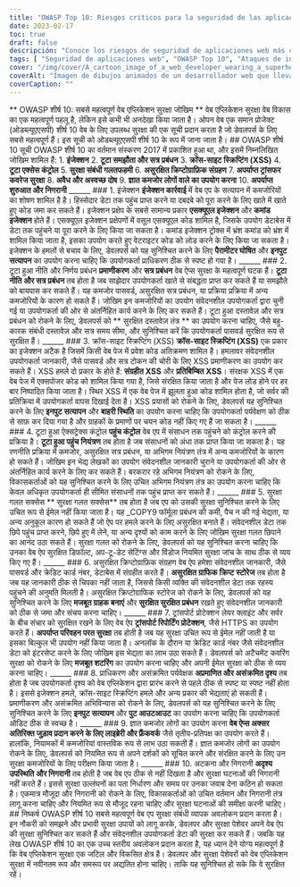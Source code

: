 ```yaml
---
title: "OWASP Top 10: Riesgos críticos para la seguridad de las aplicaciones web"
date: 2023-02-17
toc: true
draft: false
descripción: "Conoce los riesgos de seguridad de aplicaciones web más críticos con el Top 10 de OWASP y cómo protegerte frente a ellos"
tags: [ "Seguridad de aplicaciones web", "OWASP Top 10", "Ataques de inyección", "Autenticación", "Gestión de sesiones", "Ataques XSS", "Control de acceso", "Desconfiguración de la seguridad", "Almacenamiento criptográfico", "Protección de la capa de transporte", "Validación de entrada", "Componentes de terceros", "Registro y monitorización", "Desarrollo web", "Ciberseguridad", "Protección de datos", "Seguridad del software", "Seguridad informática", "Medidas de seguridad", "Gestión de riesgos"]
cover: "/img/cover/A_cartoon_image_of_a_web_developer_wearing_a_superhero_cape.png"
coverAlt: "Imagen de dibujos animados de un desarrollador web que lleva una capa de superhéroe y sujeta un escudo. El escudo está protegiendo un ordenador portátil con una interfaz de aplicación web en la pantalla."
coverCaption: ""
---
```


  ** OWASP शीर्ष 10: सबसे महत्वपूर्ण वेब एप्लिकेशन सुरक्षा जोखिम ** वेब एप्लिकेशन सुरक्षा वेब विकास का एक महत्वपूर्ण पहलू है, लेकिन इसे कभी भी अनदेखा किया जाता है। ओपन वेब एक समान प्रोजेक्ट (ओडब्ल्यूएएसपी) शीर्ष 10 वेब के लिए उपलब्ध सुरक्षा की एक सूची प्रदान करता है जो डेवलपर्स के लिए सबसे महत्वपूर्ण हैं। इस सूची को ओडब्ल्यूएएसपी शीर्ष 10 के रूप में जाना जाता है। ## OWASP शीर्ष 10 सूची OWASP शीर्ष 10 का वर्तमान संस्करण 2017 में प्रकाशित हुआ था, और इसमें निम्नलिखित जोखिम शामिल हैं: 1. **इंजेक्शन** 2. **टूटा समझौता और सत्र प्रबंधन** 3. **क्रॉस-साइट स्क्रिप्टिंग (XSS)** 4. **टूटा एक्सेस कंट्रोल** 5. **सुरक्षा संबंधी गलतफहमी** 6. **असुरक्षित क्रिप्टोग्राफ़िक संग्रहण** 7. **अपर्याप्त ट्रांसफर कवरेज सुरक्षा** 8. **अवैध और अस्वच्छ दोष** 9. **ज्ञात कमजोर लोगों वाले का उपयोग करना** 10. **अपर्याप्त शुरुआत और निगरानी** ______ ### 1. इंजेक्शन **इंजेक्शन कार्रवाई** में वेब एप के सत्यापन में कमजोरियों का शोषण शामिल है है। हिस्सेदार डेटा तक पहुंच प्राप्त करने या दबदबे को पूरा करने के लिए खाते में खाते हुए कोड जमा कर सकते हैं। इजेक्शन प्रक्षेप के सबसे सामान्य प्रकार **एसक्यूएल इजेक्शन** और **कमांड इजेक्शन** होते हैं। एसक्यूएल इजेक्शन प्रक्षेपणों में वसूल एसक्यूएल कोड शामिल है, जिसके उपयोग डेटाबेस में डेटा तक पहुंचने या पूरा करने के लिए किया जा सकता है। कमांड इजेक्शन ट्रोक्स में भ्रंश कमांड को भ्रंश में शामिल किया जाता है, इसका उपयोग करते हुए वेटराइटर कोड को लोड करने के लिए किया जा सकता है। इजेक्शन के हमलों से बचाव के लिए, डेवलपर्स को यह सुनिश्चित करने के लिए **पैरामीटर घोषित** और **इनपुट सत्यापन** का उपयोग करना चाहिए कि उपयोगकर्ता प्राधिकरण ठीक से स्पष्ट हो गया है। ______ ### 2. टूटा हुआ नीति और निर्णय प्रबंधन **प्रमाणीकरण** और **सत्र प्रबंधन** वेब ऐप्स सुरक्षा के महत्वपूर्ण घटक हैं। **टूटा नीति और सत्र प्रबंधन** तब होता है जब साझेदार उपयोगकर्ता खाते से संबद्धता प्राप्त कर सकते हैं या समझौते को बायपास कर सकते हैं। यह कमजोर पासवर्ड, असुरक्षित सत्र प्रबंधन, या प्रक्रिया प्रक्रिया में अन्य कमजोरियों के कारण हो सकते हैं। जोखिम इन कमजोरियों का उपयोग संवेदनशील उपयोगकर्ता द्वारा चुनी गई या उपयोगकर्ता की ओर से अंतर्निहित कार्य करने के लिए कर सकते हैं। टूटा हुआ दस्तावेज़ और सत्र प्रबंधन को रोकने के लिए, डेवलपर्स को ** सुरक्षित दस्तावेज़ तंत्र ** का उपयोग करना चाहिए, जैसे बहु-कारक संबंधी दस्तावेज़ और सत्र समय सीमा, और सुनिश्चित करें कि उपयोगकर्ता पासवर्ड सुरक्षित रूप से सुरक्षित हैं। ______ ### 3. क्रॉस-साइट स्क्रिप्टिंग (XSS) **क्रॉस-साइट स्क्रिप्टिंग (XSS)** एक प्रकार का इजेक्शन अटैक है जिसमें किसी वेब पेज में प्रवेश कोड अतिक्रमण शामिल है। हमलावर संवेदनशील उपयोगकर्ता जानकारी, जैसे पासवर्ड और सत्र टोकन की चोरी के लिए XSS प्रमाणीकरण का उपयोग कर सकते हैं। XSS हमले दो प्रकार के होते हैं: **संग्रहीत XSS** और **प्रतिबिम्बित XSS**। संरक्षक XSS में एक वेब पेज में एक्सपोजर कोड को शामिल किया गया है, जिसे संरक्षित किया जाता है और पेज लोड होने पर हर बार निष्पादित किया जाता है। स्थिर XSS में एक वेब पेज में झूलता हुआ कोड शामिल होता है, जो सर्वर की प्रतिक्रिया में उपयोगकर्ता वापस दिखाई देता है। XSS प्रयासों को रोकने के लिए, डेवलपर्स यह सुनिश्चित करने के लिए **इनपुट सत्यापन** और **बाहरी स्थिति** का उपयोग करना चाहिए कि उपयोगकर्ता पर्यवेक्षण को ठीक से साफ़ कर दिया गया है और ग्राहकों के प्रमाणों पर चयन कोड नहीं किए गए हैं जा सकता है। ______ ### 4. टूटा हुआ ऐक्सट्रेक्स कंट्रोल **पहुंच कंट्रोल** वेब एप में संसाधन तक पहुंचने को कंट्रोल करने की प्रक्रिया है। **टूटा हुआ पहुंच नियंत्रण** तब होता है जब संसाधनों को अंधा तक प्राप्त किया जा सकता है। यह रणनीति प्रक्रिया में कमजोर, असुरक्षित सत्र प्रबंधन, या अभिगम नियंत्रण तंत्र में अन्य कमजोरियों के कारण हो सकते हैं। जोखिम इन भेद्य लेखकों का उपयोग संवेदनशील जानकारी चुराने या उपयोगकर्ता की ओर से अंतर्निहित कार्य करने के लिए कर सकते हैं। बरकरार रहे अभिगम नियंत्रण को रोकने के लिए, विकासकर्ताओं को यह सुनिश्चित करने के लिए उचित अभिगम नियंत्रण तंत्र का उपयोग करना चाहिए कि केवल अधिकृत उपयोगकर्ता ही सीमित संसाधनों तक पहुंच प्राप्त कर सकते हैं। ______ ### 5. सुरक्षा गलत सक्सेस ** सुरक्षा गलत सक्सेस** तब होता है जब एप को उसकी सुरक्षा सुनिश्चित करने के लिए उचित रूप से ईमेल नहीं किया जाता है। यह _COPY9 फॉर्मूला प्रबंधन की कमी, पैच न की गई भेद्यता, या अन्य अनुकूल कारण हो सकते हैं जो ऐप पर हमले करने के लिए असुरक्षित बनाते हैं। संवेदनशील डेटा तक छिपे पहुंच प्राप्त करने, छिपे हुए में लेने, या अन्य दृश्यों को काम करने के लिए जोखिम सुरक्षा गलत छिपाने का आनंद उठा सकते हैं। सुरक्षा गलत को रोकने के लिए, डेवलपर्स को यह सुनिश्चित करना चाहिए कि उनका वेब ऐप सुरक्षित डिफॉल्ट, अप-टू-डेट सेटिंग्स और विंडोज नियमित सुरक्षा जांच के साथ ठीक से व्‍यय किए गए हैं। ______ ### 6. असुरक्षित क्रिप्टोग्राफ़िक संग्रहण वेब ऐप हमेशा संवेदनशील जानकारी, जैसे पासवर्ड और क्रेडिट कार्ड नंबर, डेटाबेस में संग्रहीत करते हैं। **असुरक्षित ग्राफिक क्रिप्ट स्टोरेज** तब होता है जब यह जानकारी ठीक से चिपका नहीं जाता है, जिससे किसी व्यक्ति की संवेदनशील डेटा तक रहस्य पहुंचने की अनुमति मिलती है। असुरक्षित क्रिप्टोग्राफिक स्टोरेज को रोकने के लिए, डेवलपर्स को यह सुनिश्चित करने के लिए **मजबूत ग्राहक बनाएं** और **सुरक्षित सुरक्षित प्रबंधन** रखते हुए संवेदनशील जानकारी को ठीक से जमा और संचय करना चाहिए। ______ ### 7. ट्रांसपोर्ट प्रोटेक्शन लेयर क्लाइंट और सर्वर के बीच संचार को सुरक्षित रखने के लिए वेब ऐप **ट्रांसपोर्ट रिपोर्टिंग प्रोटेक्शन**, जैसे HTTPS का उपयोग करते हैं। **अपर्याप्त परिवहन परत सुरक्षा** तब होती है जब यह सुरक्षा उचित रूप से ईमेल नहीं जाती है या इसका बिल्कुल भी उपयोग नहीं किया जाता है। अनलॉक के दौरान या क्रेडिट कार्ड नंबर जैसे संवेदनशील डेटा को इंटरसेप्ट करने के लिए जोखिम इस भेद्यता का लाभ उठा सकते हैं। डेवलपर्स को अटैचमेंट कवरिंग सुरक्षा को रोकने के लिए **मजबूत शटरिंग** का उपयोग करना चाहिए और अपनी ईमेल सुरक्षा को ठीक से व्‍यय करना चाहिए। ______ ### 8. प्राधिकरण और असंक्रमित पर्यवेक्षक **अप्रमाणित और असंक्रमित दृश्य** तब होता है जब उपयोगकर्ता दृश्य को वेब एप्लिकेशन द्वारा प्रारंभ करने से पहले ठीक से स्पष्ट या स्पष्ट नहीं होता है। इससे इजेक्शन हमले, क्रॉस-साइट स्क्रिप्टिंग हमले और अन्य प्रकार की भेद्यताएं हो सकती हैं। प्रमाणीकरण और असंक्रमित अभिविन्यास को रोकने के लिए, डेवलपर्स को यह सुनिश्चित करने के लिए सुनिश्चित करने के लिए **इनपुट सत्यापन** और **पुट आउटआउट** का उपयोग करना चाहिए कि उपयोगकर्ता ऑडिट ठीक से स्वच्छ है। ______ ### 9. ज्ञात कमजोर लोगों का उपयोग करना **वेब ऐप्स अक्सर अतिरिक्त जुड़ाव प्रदान करने के लिए लाइब्रेरी और फ्रैंकवर्क** जैसे तृतीय-प्रतिपक्ष का उपयोग करते हैं। हालांकि, नियामकों में कमजोरियां वास्तविक रूप से लाभ उठा सकती हैं। ज्ञात कमजोर लोगों का उपयोग रोकने के लिए, डेवलपर्स को नियमित रूप से अपने दर्शकों को सूचित करने और संरक्षित करने के लिए उन सुरक्षा कमजोरियों के लिए परीक्षण किया जाता है। ______ ### 10. अटकना और निगरानी **अदृश्य उपस्थिति और निगरानी** तब होती है जब वेब एप ठीक से नहीं दिखता है और सुरक्षा घटनाओं की निगरानी नहीं करते हैं। इससे सुरक्षा उल्लंघनों का पता निर्धारण और समय पर उनका जवाब देना कठिन हो सकता है। एकमात्र मौजूदा और निगरानी को रोकने के लिए, विकासकर्ताओं को उचित वर्तमान और निगरानी तंत्र लागू करना चाहिए और नियमित रूप से मौजूद रहना चाहिए और सुरक्षा घटनाओं की समीक्षा करनी चाहिए। ## निष्कर्ष OWASP शीर्ष 10 सबसे महत्वपूर्ण वेब एप सुरक्षा संबंधी व्यापक अवलोकन प्रदान करता है। इन नौकरी को समझने और प्रभावी सुरक्षा उपायों को लागू करके, डेवलपर और सुरक्षा पेशेवर अपने वेब ऐप की सुरक्षा सुनिश्चित कर सकते हैं और संवेदनशील उपयोगकर्ता डेटा की सुरक्षा कर सकते हैं। जबकि यह लेख OWASP शीर्ष 10 का एक उच्च स्तरीय अवलोकन प्रदान करता है, यह ध्यान देने योग्य महत्वपूर्ण है कि वेब एप्लिकेशन सुरक्षा एक जटिल और विकसित क्षेत्र है। डेवलपर और सुरक्षा पेशेवरों को वेब एप्लिकेशन सुरक्षा में नवीनतम रूप और समरूप पर अद्यतित होना चाहिए। ताकि यह सुनिश्चित हो सके कि वे सुरक्षित रहें।